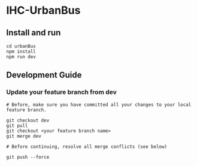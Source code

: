# IHC-UrbanBus

## Install and run

```
cd urbanBus
npm install
npm run dev
```


## Development Guide

### Update your feature branch from dev


```
# Before, make sure you have committed all your changes to your local feature branch.

git checkout dev
git pull
git checkout <your feature branch name>
git merge dev

# Before continuing, resolve all merge conflicts (see below)

git push --force
```